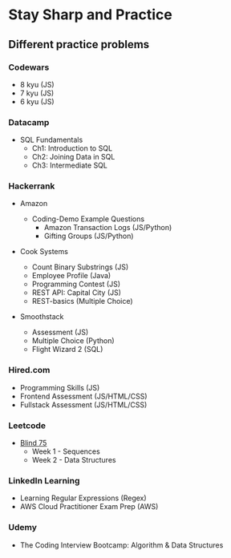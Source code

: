# Stay Sharp and Practice

## Different practice problems

### Codewars

- 8 kyu (JS)
- 7 kyu (JS)
- 6 kyu (JS)

### Datacamp

- SQL Fundamentals
  - Ch1: Introduction to SQL
  - Ch2: Joining Data in SQL
  - Ch3: Intermediate SQL

### Hackerrank

- Amazon
  - Coding-Demo Example Questions
    - Amazon Transaction Logs (JS/Python)
    - Gifting Groups (JS/Python)

- Cook Systems
  - Count Binary Substrings (JS)
  - Employee Profile (Java)
  - Programming Contest (JS)
  - REST API: Capital City (JS)
  - REST-basics (Multiple Choice)

- Smoothstack
  - Assessment (JS)
  - Multiple Choice (Python)
  - Flight Wizard 2 (SQL)

### Hired.com

- Programming Skills (JS)
- Frontend Assessment (JS/HTML/CSS)
- Fullstack Assessment (JS/HTML/CSS)

### Leetcode

- [Blind 75](https://www.techinterviewhandbook.org/best-practice-questions/)
  - Week 1 - Sequences
  - Week 2 - Data Structures

### LinkedIn Learning

- Learning Regular Expressions (Regex)
- AWS Cloud Practitioner Exam Prep (AWS)

### Udemy

- The Coding Interview Bootcamp: Algorithm & Data Structures 
